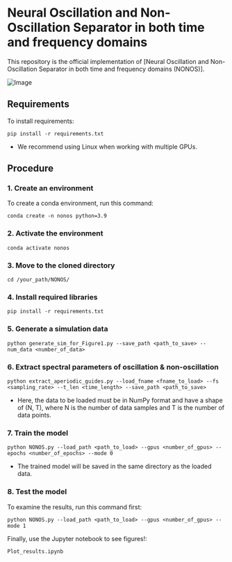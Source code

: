 # Neural Oscillation and Non-Oscillation Separator in both time and frequency domains

This repository is the official implementation of [Neural Oscillation and Non-Oscillation Separator in both time and frequency domains (NONOS)]. 

![Image](https://github.com/user-attachments/assets/1bf9fdc9-344d-447e-a66c-4d226c90be70)

## Requirements

To install requirements:

```setup
pip install -r requirements.txt
```
- We recommend using Linux when working with multiple GPUs.

## Procedure

### 1. Create an environment
To create a conda environment, run this command:

```train
conda create -n nonos python=3.9
```

### 2. Activate the environment
```train
conda activate nonos
```

### 3. Move to the cloned directory
```train
cd /your_path/NONOS/
```

### 4. Install required libraries
```train
pip install -r requirements.txt
```

### 5. Generate a simulation data
```train
python generate_sim_for_Figure1.py --save_path <path_to_save> --num_data <number_of_data>
```

### 6. Extract spectral parameters of oscillation & non-oscillation
```train
python extract_aperiodic_guides.py --load_fname <fname_to_load> --fs <sampling_rate> --t_len <time_length> --save_path <path_to_save>
```
- Here, the data to be loaded must be in NumPy format and have a shape of (N, T), where N is the number of data samples and T is the number of data points.
  
### 7. Train the model
```train
python NONOS.py --load_path <path_to_load> --gpus <number_of_gpus> --epochs <number_of_epochs> --mode 0
```
- The trained model will be saved in the same directory as the loaded data.

### 8. Test the model
To examine the results, run this command first:
```train
python NONOS.py --load_path <path_to_load> --gpus <number_of_gpus> --mode 1
```

Finally, use the Jupyter notebook to see figures!:
```train
Plot_results.ipynb
```
